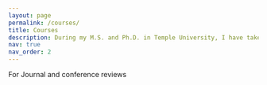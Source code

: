 ```yaml
---
layout: page
permalink: /courses/
title: Courses
description: During my M.S. and Ph.D. in Temple University, I have taken the following courses.
nav: true
nav_order: 2
---
```


For Journal and conference reviews